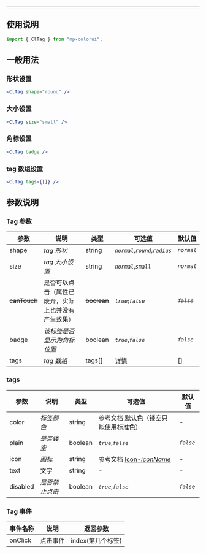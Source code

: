 ---

## 使用说明

```jsx
import { ClTag } from "mp-colorui";
```

## 一般用法

### 形状设置

```jsx
<ClTag shape="round" />
```

### 大小设置

```jsx
<ClTag size="small" />
```

### 角标设置

```jsx
<ClTag badge />
```

### tag 数组设置

```jsx
<ClTag tags={[]} />
```

## 参数说明

### Tag 参数

| 参数         | 说明                                                   | 类型        | 可选值                          | 默认值        |
| ------------ | ------------------------------------------------------ | ----------- | ------------------------------- | ------------- |
| shape        | _tag 形状_                                             | string      | _`normal`_,_`round`_,_`radius`_ | _`normal`_    |
| size         | _tag 大小设置_                                         | string      | _`normal`_,_`small`_            | _`normal`_    |
| ~~canTouch~~ | ~~是否可以点击~~（属性已废弃，实际上也并没有产生效果） | ~~boolean~~ | ~~_`true`_,_`false`_~~          | ~~_`false`_~~ |
| badge        | _该标签是否显示为角标位置_                             | boolean     | _`true`_,_`false`_              | _`false`_     |
| tags         | _tag 数组_                                             | tags[]      | [详情](/view/tag?id=tags)       | []            |

### tags

| 参数     | 说明           | 类型    | 可选值                                               | 默认值    |
| -------- | -------------- | ------- | ---------------------------------------------------- | --------- |
| color    | _标签颜色_     | string  | 参考文档 [默认色](/home/color)（镂空只能使用标准色） | -         |
| plain    | _是否镂空_     | boolean | _`true`_,_`false`_                                   | _`false`_ |
| icon     | _图标_         | string  | 参考文档 [Icon-_iconName_](/base/icon?id=iconname)   | -         |
| text     | 文字           | string  | -                                                    | -         |
| disabled | _是否禁止点击_ | boolean | _`true`_,_`false`_                                   | _`false`_ |

### Tag 事件

| 事件名称 | 说明     | 返回参数          |
| -------- | -------- | ----------------- |
| onClick  | 点击事件 | index(第几个标签) |

<FloatPhone url="https://yinliangdream.github.io/mp-colorui-h5-demo/#/pages/components/tag/index" />
